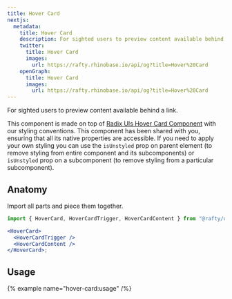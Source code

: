 ```yaml
---
title: Hover Card
nextjs:
  metadata:
    title: Hover Card
    description: For sighted users to preview content available behind a link.
    twitter:
      title: Hover Card
      images:
        url: https://rafty.rhinobase.io/api/og?title=Hover%20Card
    openGraph:
      title: Hover Card
      images:
        url: https://rafty.rhinobase.io/api/og?title=Hover%20Card
---
```


For sighted users to preview content available behind a link.

This component is made on top of [Radix UIs Hover Card Component](https://www.radix-ui.com/primitives/docs/components/hover-card) with our styling conventions. This component has been shared with you, ensuring that all its native properties are accessible. If you need to apply your own styling you can use the `isUnstyled` prop on parent element (to remove styling from entire component and its subcomponents) or `isUnstyled` prop on a subcomponent (to remove styling from a particular subcomponent).

## Anatomy

Import all parts and piece them together.

```jsx
import { HoverCard, HoverCardTrigger, HoverCardContent } from "@rafty/ui";

<HoverCard>
  <HoverCardTrigger />
  <HoverCardContent />
</HoverCard>;
```

## Usage

{% example name="hover-card:usage" /%}
